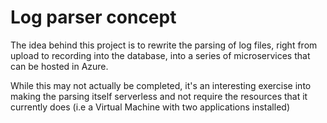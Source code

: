 # Log parser concept

The idea behind this project is to rewrite the parsing of log files, right from upload to recording into the database, into a series of microservices that can be hosted in Azure.

While this may not actually be completed, it's an interesting exercise into making the parsing itself serverless and not require the resources that it currently does (i.e a Virtual Machine with two applications installed)
